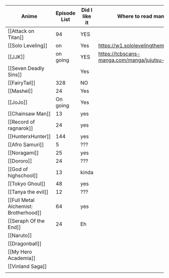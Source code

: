 
| Anime                                 | Episode List | Did I like it | Where to read manga                              | Favorite Character |
| ------------------------------------- | ------------ | ------------- | ------------------------------------------------ | ------------------ |
| [[Attack on Titan]]                   | 94           | YES           |                                                  | Eren               |
| [[Solo Leveling]]                     | on           | Yes           | https://w1.sololevelingthemanga.com/             | Igris              |
| [[JJK]]                              | on going     | YES           | https://tcbscans-manga.com/manga/jujutsu-kaisen/ | Gojo               |
| [[Seven Deadly Sins]]                 |              | Yes           |                                                  | Escanor            |
| [[FairyTail]]                         | 328          | NO            |                                                  | Zeref              |
| [[Mashel]]                            | 24           | Yes           |                                                  | Mash               |
| [[JoJo]]                              | On going     | Yes           |                                                  | Iggy               |
| [[Chainsaw Man]]                      | 13           | yes           |                                                  | Makima             |
| [[Record of ragnarok]]                | 24           | yes           |                                                  | Buddah             |
| [[HunterxHunter]]                     | 144          | yes           |                                                  | Hisoka             |
| [[Afro Samuri]]                       | 5            | ???           |                                                  | Okiku              |
| [[Noragami]]                          | 25           | yes           |                                                  | Yato               |
| [[Dororo]]                            | 24           | ???           |                                                  | Hyakkmin           |
| [[God of highschool]]                 | 13           | kinda         |                                                  | Jin                |
| [[Tokyo Ghoul]]                       | 48           | yes           |                                                  | Ayato              |
| [[Tanya the evil]]                    | 12           | ???           |                                                  | Tanya              |
| [[Full Metal Alchemist: Brotherhood]] | 64           | yes           |                                                  | Alphonse           |
| [[Seraph Of the End]]                 | 24           | Eh            |                                                  | Mika               |
| [[Naruto]]                            |              |               |                                                  |                    |
| [[Dragonball]]                        |              |               |                                                  |                    |
| [[My Hero Academia]]                  |              |               |                                                  |                    |
| [[Vinland Saga]]                      |              |               |                                                  |                    |
|                                       |              |               |                                                  |                    |
